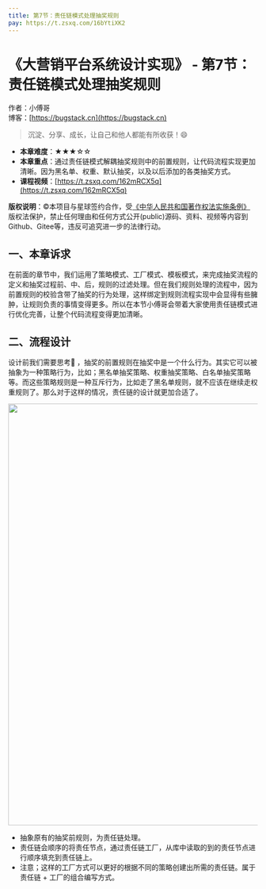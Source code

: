 ```yaml
---
title: 第7节：责任链模式处理抽奖规则
pay: https://t.zsxq.com/16bYtiXK2
---
```


# 《大营销平台系统设计实现》 - 第7节：责任链模式处理抽奖规则

作者：小傅哥
<br/>博客：[https://bugstack.cn](https://bugstack.cn)

>沉淀、分享、成长，让自己和他人都能有所收获！😄

- **本章难度**：★★★☆☆
- **本章重点**：通过责任链模式解耦抽奖规则中的前置规则，让代码流程实现更加清晰。因为黑名单、权重、默认抽奖，以及以后添加的各类抽奖方式。
- **课程视频**：[https://t.zsxq.com/162mRCX5q](https://t.zsxq.com/162mRCX5q)

**版权说明**：©本项目与星球签约合作，受[《中华人民共和国著作权法实施条例》](http://www.gov.cn/zhengce/2020-12/26/content_5573623.htm) 版权法保护，禁止任何理由和任何方式公开(public)源码、资料、视频等内容到Github、Gitee等，违反可追究进一步的法律行动。

## 一、本章诉求

在前面的章节中，我们运用了策略模式、工厂模式、模板模式，来完成抽奖流程的定义和抽奖过程前、中、后，规则的过滤处理。但在我们规则处理的流程中，因为前置规则的校验含带了抽奖的行为处理，这样绑定到规则流程实现中会显得有些臃肿，让规则负责的事情变得更多。所以在本节小傅哥会带着大家使用责任链模式进行优化完善，让整个代码流程变得更加清晰。

## 二、流程设计

设计前我们需要思考🤔 ，抽奖的前置规则在抽奖中是一个什么行为。其实它可以被抽象为一种策略行为，比如；黑名单抽奖策略、权重抽奖策略、白名单抽奖策略等。而这些策略规则是一种互斥行为，比如走了黑名单规则，就不应该在继续走权重规则了。那么对于这样的情况，责任链的设计就更加合适了。

<div align="center">
    <img src="https://bugstack.cn/images/article/project/big-market/big-market-09-01.png" width="850px">
</div>

- 抽象原有的抽奖前规则，为责任链处理。
- 责任链会顺序的将责任节点，通过责任链工厂，从库中读取的到的责任节点进行顺序填充到责任链上。
- 注意；这样的工厂方式可以更好的根据不同的策略创建出所需的责任链。属于责任链 + 工厂的组合编写方式。